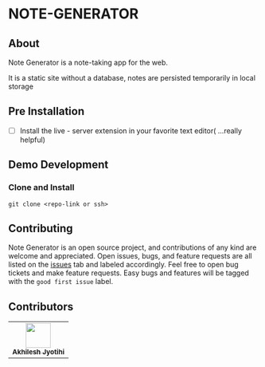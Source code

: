 # NOTE-GENERATOR

## About

Note Generator is a note-taking app for the web.

It is a static site without a database, notes are persisted temporarily in local storage



## Pre Installation

- [ ] Install the live - server extension in your favorite text editor( ...really helpful)

## Demo Development

### Clone and Install

```
git clone <repo-link or ssh>
```



## Contributing

Note Generator is an open source project, and contributions of any kind are welcome and appreciated. Open issues, bugs, and feature requests are all listed on the [issues](https://github.com/) tab and labeled accordingly. Feel free to open bug tickets and make feature requests. Easy bugs and features will be tagged with the `good first issue` label.


## Contributors

<table>
  <tr>
    <td align="center"><a href="https://github.com/AkhileshJyotishi">
    <img src="https://avatars.githubusercontent.com/u/119918405?s=96&v=4" width="50px;" alt=""/>
    <br />
    <sub><b>Akhilesh Jyotihi</b></sub>
    </a>
    <br />
    </td>
    
  </tr>

</table>
